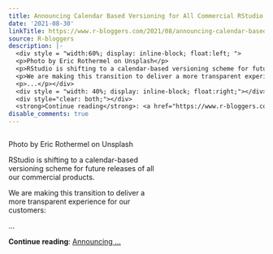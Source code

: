 ```yaml
---
title: Announcing Calendar Based Versioning for All Commercial RStudio Products
date: '2021-08-30'
linkTitle: https://www.r-bloggers.com/2021/08/announcing-calendar-based-versioning-for-all-commercial-rstudio-products/
source: R-bloggers
description: |-
  <div style = "width:60%; display: inline-block; float:left; ">
  <p>Photo by Eric Rothermel on Unsplash</p>
  <p>RStudio is shifting to a calendar-based versioning scheme for future releases of all our commercial products.</p>
  <p>We are making this transition to deliver a more transparent experience for our customers:</p>
  <p>...</p></div>
  <div style = "width: 40%; display: inline-block; float:right;"></div>
  <div style="clear: both;"></div>
  <strong>Continue reading</strong>: <a href="https://www.r-bloggers.com/2021/08/announcing-calendar-based-versioning-for-all-commercial-rstudio-products/">Announcing ...
disable_comments: true
---
```

<div style = "width:60%; display: inline-block; float:left; ">
<p>Photo by Eric Rothermel on Unsplash</p>
<p>RStudio is shifting to a calendar-based versioning scheme for future releases of all our commercial products.</p>
<p>We are making this transition to deliver a more transparent experience for our customers:</p>
<p>...</p></div>
<div style = "width: 40%; display: inline-block; float:right;"></div>
<div style="clear: both;"></div>
<strong>Continue reading</strong>: <a href="https://www.r-bloggers.com/2021/08/announcing-calendar-based-versioning-for-all-commercial-rstudio-products/">Announcing ...